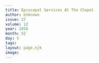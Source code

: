 ```yaml
---
title: Episcopal Services At The Chapel
author: Unknown
issue: 27
volume: 12
year: 1916
month: 52
day: V
tags:
layout: page.njk
image:
---
```






